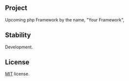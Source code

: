 ## Project
Upcoming php Framework by the name, <bold>"Your Framework"</bold>, 

## Stability
Development.

## License
<a href="https://github.com/Gicehajunior/yourframework-php/new/main/LICENSE">MIT</a> license.
